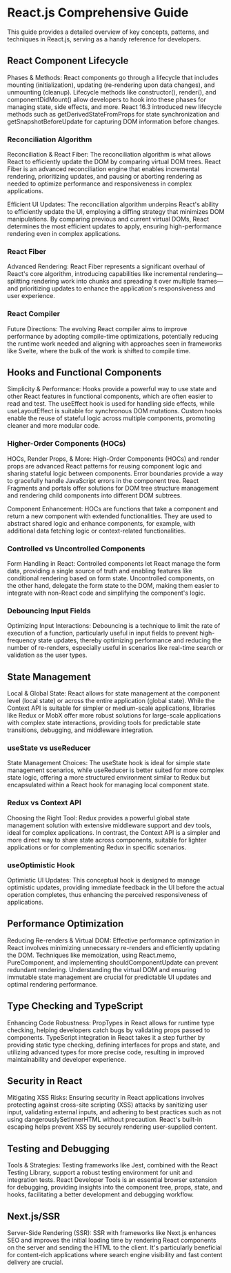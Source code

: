 
# React.js Comprehensive Guide
This guide provides a detailed overview of key concepts, patterns, and techniques in React.js, serving as a handy reference for developers.

## React Component Lifecycle
Phases & Methods: React components go through a lifecycle that includes mounting (initialization), updating (re-rendering upon data changes), and unmounting (cleanup). Lifecycle methods like constructor(), render(), and componentDidMount() allow developers to hook into these phases for managing state, side effects, and more. React 16.3 introduced new lifecycle methods such as getDerivedStateFromProps for state synchronization and getSnapshotBeforeUpdate for capturing DOM information before changes.

### Reconciliation Algorithm
Reconciliation & React Fiber: The reconciliation algorithm is what allows React to efficiently update the DOM by comparing virtual DOM trees. React Fiber is an advanced reconciliation engine that enables incremental rendering, prioritizing updates, and pausing or aborting rendering as needed to optimize performance and responsiveness in complex applications.

Efficient UI Updates: The reconciliation algorithm underpins React's ability to efficiently update the UI, employing a diffing strategy that minimizes DOM manipulations. By comparing previous and current virtual DOMs, React determines the most efficient updates to apply, ensuring high-performance rendering even in complex applications.

### React Fiber
Advanced Rendering: React Fiber represents a significant overhaul of React's core algorithm, introducing capabilities like incremental rendering—splitting rendering work into chunks and spreading it over multiple frames—and prioritizing updates to enhance the application's responsiveness and user experience.

### React Compiler
Future Directions: The evolving React compiler aims to improve performance by adopting compile-time optimizations, potentially reducing the runtime work needed and aligning with approaches seen in frameworks like Svelte, where the bulk of the work is shifted to compile time.

## Hooks and Functional Components
Simplicity & Performance: Hooks provide a powerful way to use state and other React features in functional components, which are often easier to read and test. The useEffect hook is used for handling side effects, while useLayoutEffect is suitable for synchronous DOM mutations. Custom hooks enable the reuse of stateful logic across multiple components, promoting cleaner and more modular code.

### Higher-Order Components (HOCs)
HOCs, Render Props, & More: High-Order Components (HOCs) and render props are advanced React patterns for reusing component logic and sharing stateful logic between components. Error boundaries provide a way to gracefully handle JavaScript errors in the component tree. React Fragments and portals offer solutions for DOM tree structure management and rendering child components into different DOM subtrees.

Component Enhancement: HOCs are functions that take a component and return a new component with extended functionalities. They are used to abstract shared logic and enhance components, for example, with additional data fetching logic or context-related functionalities.

### Controlled vs Uncontrolled Components
Form Handling in React: Controlled components let React manage the form data, providing a single source of truth and enabling features like conditional rendering based on form state. Uncontrolled components, on the other hand, delegate the form state to the DOM, making them easier to integrate with non-React code and simplifying the component's logic.

### Debouncing Input Fields
Optimizing Input Interactions: Debouncing is a technique to limit the rate of execution of a function, particularly useful in input fields to prevent high-frequency state updates, thereby optimizing performance and reducing the number of re-renders, especially useful in scenarios like real-time search or validation as the user types.

## State Management
Local & Global State: React allows for state management at the component level (local state) or across the entire application (global state). While the Context API is suitable for simpler or medium-scale applications, libraries like Redux or MobX offer more robust solutions for large-scale applications with complex state interactions, providing tools for predictable state transitions, debugging, and middleware integration.

### useState vs useReducer
State Management Choices: The useState hook is ideal for simple state management scenarios, while useReducer is better suited for more complex state logic, offering a more structured environment similar to Redux but encapsulated within a React hook for managing local component state.

### Redux vs Context API
Choosing the Right Tool: Redux provides a powerful global state management solution with extensive middleware support and dev tools, ideal for complex applications. In contrast, the Context API is a simpler and more direct way to share state across components, suitable for lighter applications or for complementing Redux in specific scenarios.

### useOptimistic Hook
Optimistic UI Updates: This conceptual hook is designed to manage optimistic updates, providing immediate feedback in the UI before the actual operation completes, thus enhancing the perceived responsiveness of applications.

## Performance Optimization
Reducing Re-renders & Virtual DOM: Effective performance optimization in React involves minimizing unnecessary re-renders and efficiently updating the DOM. Techniques like memoization, using React.memo, PureComponent, and implementing shouldComponentUpdate can prevent redundant rendering. Understanding the virtual DOM and ensuring immutable state management are crucial for predictable UI updates and optimal rendering performance.

## Type Checking and TypeScript
Enhancing Code Robustness: PropTypes in React allows for runtime type checking, helping developers catch bugs by validating props passed to components. TypeScript integration in React takes it a step further by providing static type checking, defining interfaces for props and state, and utilizing advanced types for more precise code, resulting in improved maintainability and developer experience.

## Security in React
Mitigating XSS Risks: Ensuring security in React applications involves protecting against cross-site scripting (XSS) attacks by sanitizing user input, validating external inputs, and adhering to best practices such as not using dangerouslySetInnerHTML without precaution. React's built-in escaping helps prevent XSS by securely rendering user-supplied content.

## Testing and Debugging
Tools & Strategies: Testing frameworks like Jest, combined with the React Testing Library, support a robust testing environment for unit and integration tests. React Developer Tools is an essential browser extension for debugging, providing insights into the component tree, props, state, and hooks, facilitating a better development and debugging workflow.

## Next.js/SSR
Server-Side Rendering (SSR): SSR with frameworks like Next.js enhances SEO and improves the initial loading time by rendering React components on the server and sending the HTML to the client. It's particularly beneficial for content-rich applications where search engine visibility and fast content delivery are crucial.

